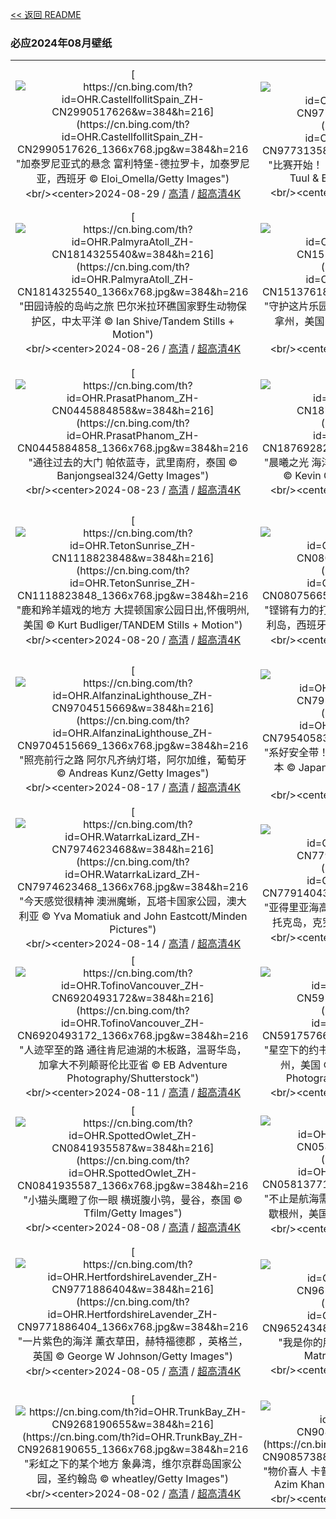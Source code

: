[<< 返回 README](../../README.md)
### 必应2024年08月壁纸
||||
|:---:|:---:|:---:|
|[![https://cn.bing.com/th?id=OHR.CastellfollitSpain_ZH-CN2990517626&w=384&h=216](https://cn.bing.com/th?id=OHR.CastellfollitSpain_ZH-CN2990517626_1366x768.jpg&w=384&h=216 "加泰罗尼亚式的悬念&#10;富利特堡-德拉罗卡，加泰罗尼亚，西班牙&#10;© Eloi_Omella/Getty Images")](https://cn.bing.com/search?q=%e8%a5%bf%e7%8f%ad%e7%89%99+%e5%af%8c%e5%88%a9%e7%89%b9%e5%a0%a1-%e5%be%b7%e6%8b%89%e7%bd%97%e5%8d%a1&form=hpcapt&mkt=zh-cn&filters=HpDate:"20240828_1600")<br/><center>2024-08-29 / [高清](https://cn.bing.com/th?id=OHR.CastellfollitSpain_ZH-CN2990517626_1920x1200.jpg&w=1920&h=1200) / [超高清4K](https://cn.bing.com/th?id=OHR.CastellfollitSpain_ZH-CN2990517626_UHD.jpg&w=3840&h=2160)<center/>|[![https://cn.bing.com/th?id=OHR.ParalympicsParis_ZH-CN9773135851&w=384&h=216](https://cn.bing.com/th?id=OHR.ParalympicsParis_ZH-CN9773135851_1366x768.jpg&w=384&h=216 "比赛开始！&#10;蒙马特和圣心大教堂，巴黎，法国&#10;© Tuul & Bruno Morandi/Getty Images")](https://cn.bing.com/search?q=2024%e5%b9%b4%e5%a4%8f%e5%ad%a3%e6%ae%8b%e5%a5%a5%e4%bc%9a&form=hpcapt&mkt=zh-cn&filters=HpDate:"20240827_1600")<br/><center>2024-08-28 / [高清](https://cn.bing.com/th?id=OHR.ParalympicsParis_ZH-CN9773135851_1920x1200.jpg&w=1920&h=1200) / [超高清4K](https://cn.bing.com/th?id=OHR.ParalympicsParis_ZH-CN9773135851_UHD.jpg&w=3840&h=2160)<center/>|[![https://cn.bing.com/th?id=OHR.YoungCaiman_ZH-CN1995433788&w=384&h=216](https://cn.bing.com/th?id=OHR.YoungCaiman_ZH-CN1995433788_1366x768.jpg&w=384&h=216 "沼泽里的生活真美好！&#10;黑色凯门鳄幼崽，坦博帕塔国家保护区，秘鲁&#10;© Maxime Aliaga/Minden Pictures")](https://cn.bing.com/search?q=%e9%bb%91%e5%87%af%e9%97%a8%e9%b3%84&form=hpcapt&mkt=zh-cn&filters=HpDate:"20240826_1600")<br/><center>2024-08-27 / [高清](https://cn.bing.com/th?id=OHR.YoungCaiman_ZH-CN1995433788_1920x1200.jpg&w=1920&h=1200) / [超高清4K](https://cn.bing.com/th?id=OHR.YoungCaiman_ZH-CN1995433788_UHD.jpg&w=3840&h=2160)<center/>|
|[![https://cn.bing.com/th?id=OHR.PalmyraAtoll_ZH-CN1814325540&w=384&h=216](https://cn.bing.com/th?id=OHR.PalmyraAtoll_ZH-CN1814325540_1366x768.jpg&w=384&h=216 "田园诗般的岛屿之旅&#10;巴尔米拉环礁国家野生动物保护区，中太平洋&#10;© Ian Shive/Tandem Stills + Motion")](https://cn.bing.com/search?q=%e5%b7%b4%e5%b0%94%e7%b1%b3%e6%8b%89%e7%8e%af%e7%a4%81&form=hpcapt&mkt=zh-cn&filters=HpDate:"20240825_1600")<br/><center>2024-08-26 / [高清](https://cn.bing.com/th?id=OHR.PalmyraAtoll_ZH-CN1814325540_1920x1200.jpg&w=1920&h=1200) / [超高清4K](https://cn.bing.com/th?id=OHR.PalmyraAtoll_ZH-CN1814325540_UHD.jpg&w=3840&h=2160)<center/>|[![https://cn.bing.com/th?id=OHR.SwiftcurrentLake_ZH-CN1513761894&w=384&h=216](https://cn.bing.com/th?id=OHR.SwiftcurrentLake_ZH-CN1513761894_1366x768.jpg&w=384&h=216 "守护这片乐园&#10;急流湖的日出，冰川国家公园，蒙大拿州，美国&#10;© Jason Savage/Tandem Stills + Motion")](https://cn.bing.com/search?q=%e5%86%b0%e5%b7%9d%e5%9b%bd%e5%ae%b6%e5%85%ac%e5%9b%ad%e6%80%a5%e6%b5%81%e6%b9%96&form=hpcapt&mkt=zh-cn&filters=HpDate:"20240824_1600")<br/><center>2024-08-25 / [高清](https://cn.bing.com/th?id=OHR.SwiftcurrentLake_ZH-CN1513761894_1920x1200.jpg&w=1920&h=1200) / [超高清4K](https://cn.bing.com/th?id=OHR.SwiftcurrentLake_ZH-CN1513761894_UHD.jpg&w=3840&h=2160)<center/>|[![https://cn.bing.com/th?id=OHR.KatahdinWoods_ZH-CN0748954905&w=384&h=216](https://cn.bing.com/th?id=OHR.KatahdinWoods_ZH-CN0748954905_1366x768.jpg&w=384&h=216 "尽享森林与水域之美&#10;卡塔丁森林和水域国家纪念碑，佩诺布斯科特县，缅因州，美国&#10;© Cavan Images/Alamy Stock Photo")](https://cn.bing.com/search?q=%e5%8d%a1%e5%a1%94%e4%b8%81%e6%a3%ae%e6%9e%97%e5%92%8c%e6%b0%b4%e5%9f%9f%e5%9b%bd%e5%ae%b6%e7%ba%aa%e5%bf%b5%e7%a2%91&form=hpcapt&mkt=zh-cn&filters=HpDate:"20240823_1600")<br/><center>2024-08-24 / [高清](https://cn.bing.com/th?id=OHR.KatahdinWoods_ZH-CN0748954905_1920x1200.jpg&w=1920&h=1200) / [超高清4K](https://cn.bing.com/th?id=OHR.KatahdinWoods_ZH-CN0748954905_UHD.jpg&w=3840&h=2160)<center/>|
|[![https://cn.bing.com/th?id=OHR.PrasatPhanom_ZH-CN0445884858&w=384&h=216](https://cn.bing.com/th?id=OHR.PrasatPhanom_ZH-CN0445884858_1366x768.jpg&w=384&h=216 "通往过去的大门&#10;帕侬蓝寺，武里南府，泰国&#10;© Banjongseal324/Getty Images")](https://cn.bing.com/search?q=%e5%b8%95%e4%be%ac%e8%93%9d%e5%8e%86%e5%8f%b2%e5%85%ac%e5%9b%ad&form=hpcapt&mkt=zh-cn&filters=HpDate:"20240822_1600")<br/><center>2024-08-23 / [高清](https://cn.bing.com/th?id=OHR.PrasatPhanom_ZH-CN0445884858_1920x1200.jpg&w=1920&h=1200) / [超高清4K](https://cn.bing.com/th?id=OHR.PrasatPhanom_ZH-CN0445884858_UHD.jpg&w=3840&h=2160)<center/>|[![https://cn.bing.com/th?id=OHR.OceanCityMD_ZH-CN1876928284&w=384&h=216](https://cn.bing.com/th?id=OHR.OceanCityMD_ZH-CN1876928284_1366x768.jpg&w=384&h=216 "晨曦之光&#10;海洋城日出时的鸟瞰图，马里兰州，美国&#10;© Kevin Olson/Amazing Aerial Agency")](https://cn.bing.com/search?q=%e9%a9%ac%e9%87%8c%e5%85%b0%e5%b7%9e%e6%b5%b7%e6%b4%8b%e5%9f%8e&form=hpcapt&mkt=zh-cn&filters=HpDate:"20240821_1600")<br/><center>2024-08-22 / [高清](https://cn.bing.com/th?id=OHR.OceanCityMD_ZH-CN1876928284_1920x1200.jpg&w=1920&h=1200) / [超高清4K](https://cn.bing.com/th?id=OHR.OceanCityMD_ZH-CN1876928284_UHD.jpg&w=3840&h=2160)<center/>|[![https://cn.bing.com/th?id=OHR.NazcaBooby_ZH-CN1534931799&w=384&h=216](https://cn.bing.com/th?id=OHR.NazcaBooby_ZH-CN1534931799_1366x768.jpg&w=384&h=216 "等待前往加拉帕戈斯群岛&#10;纳斯卡鲣鸟，沃尔夫岛，加拉帕戈斯群岛，厄瓜多尔&#10;© Tui De Roy/Minden Pictures")](https://cn.bing.com/search?q=%e7%ba%b3%e6%96%af%e5%8d%a1%e9%b2%a3%e9%b8%9f&form=hpcapt&mkt=zh-cn&filters=HpDate:"20240820_1600")<br/><center>2024-08-21 / [高清](https://cn.bing.com/th?id=OHR.NazcaBooby_ZH-CN1534931799_1920x1200.jpg&w=1920&h=1200) / [超高清4K](https://cn.bing.com/th?id=OHR.NazcaBooby_ZH-CN1534931799_UHD.jpg&w=3840&h=2160)<center/>|
|[![https://cn.bing.com/th?id=OHR.TetonSunrise_ZH-CN1118823848&w=384&h=216](https://cn.bing.com/th?id=OHR.TetonSunrise_ZH-CN1118823848_1366x768.jpg&w=384&h=216 "鹿和羚羊嬉戏的地方&#10;大提顿国家公园日出,怀俄明州,美国&#10;© Kurt Budliger/TANDEM Stills + Motion")](https://cn.bing.com/search?q=%e5%a4%a7%e6%8f%90%e9%a1%bf%e5%9b%bd%e5%ae%b6%e5%85%ac%e5%9b%ad&form=hpcapt&mkt=zh-cn&filters=HpDate:"20240819_1600")<br/><center>2024-08-20 / [高清](https://cn.bing.com/th?id=OHR.TetonSunrise_ZH-CN1118823848_1920x1200.jpg&w=1920&h=1200) / [超高清4K](https://cn.bing.com/th?id=OHR.TetonSunrise_ZH-CN1118823848_UHD.jpg&w=3840&h=2160)<center/>|[![https://cn.bing.com/th?id=OHR.RegataSanGines_ZH-CN0807566522&w=384&h=216](https://cn.bing.com/th?id=OHR.RegataSanGines_ZH-CN0807566522_1366x768.jpg&w=384&h=216 "铿锵有力的打击乐&#10;Bufadero de la Garita，大加那利岛，西班牙&#10;© Marco Bottigelli/Getty Images")](https://cn.bing.com/search?q=%e5%a4%a7%e5%8a%a0%e9%82%a3%e5%88%a9%e5%b2%9b&form=hpcapt&mkt=zh-cn&filters=HpDate:"20240818_1600")<br/><center>2024-08-19 / [高清](https://cn.bing.com/th?id=OHR.RegataSanGines_ZH-CN0807566522_1920x1200.jpg&w=1920&h=1200) / [超高清4K](https://cn.bing.com/th?id=OHR.RegataSanGines_ZH-CN0807566522_UHD.jpg&w=3840&h=2160)<center/>|[![https://cn.bing.com/th?id=OHR.HuntingtonBeach_ZH-CN0368691951&w=384&h=216](https://cn.bing.com/th?id=OHR.HuntingtonBeach_ZH-CN0368691951_1366x768.jpg&w=384&h=216 "一个无与伦比的码头&#10;日落时的亨廷顿海滩码头，加利福尼亚州，美国&#10;© Stan Moniz Photography/TANDEM Stills + Motion")](https://cn.bing.com/search?q=%e4%ba%a8%e5%bb%b7%e9%a1%bf%e6%b5%b7%e6%bb%a9%e7%a0%81%e5%a4%b4&form=hpcapt&mkt=zh-cn&filters=HpDate:"20240817_1600")<br/><center>2024-08-18 / [高清](https://cn.bing.com/th?id=OHR.HuntingtonBeach_ZH-CN0368691951_1920x1200.jpg&w=1920&h=1200) / [超高清4K](https://cn.bing.com/th?id=OHR.HuntingtonBeach_ZH-CN0368691951_UHD.jpg&w=3840&h=2160)<center/>|
|[![https://cn.bing.com/th?id=OHR.AlfanzinaLighthouse_ZH-CN9704515669&w=384&h=216](https://cn.bing.com/th?id=OHR.AlfanzinaLighthouse_ZH-CN9704515669_1366x768.jpg&w=384&h=216 "照亮前行之路&#10;阿尔凡齐纳灯塔，阿尔加维，葡萄牙&#10;© Andreas Kunz/Getty Images")](https://cn.bing.com/search?q=%e9%98%bf%e5%b0%94%e5%8a%a0%e7%bb%b4&form=hpcapt&mkt=zh-cn&filters=HpDate:"20240816_1600")<br/><center>2024-08-17 / [高清](https://cn.bing.com/th?id=OHR.AlfanzinaLighthouse_ZH-CN9704515669_1920x1200.jpg&w=1920&h=1200) / [超高清4K](https://cn.bing.com/th?id=OHR.AlfanzinaLighthouse_ZH-CN9704515669_UHD.jpg&w=3840&h=2160)<center/>|[![https://cn.bing.com/th?id=OHR.JapanRollerCoaster_ZH-CN7954058301&w=384&h=216](https://cn.bing.com/th?id=OHR.JapanRollerCoaster_ZH-CN7954058301_1366x768.jpg&w=384&h=216 "系好安全带！&#10;长岛温泉乐园的过山车，三重县，日本&#10;© Japanese amateur photographer/Getty Images")](https://cn.bing.com/search?q=%e9%95%bf%e5%b2%9b%e6%b8%a9%e6%b3%89%e4%b9%90%e5%9b%ad&form=hpcapt&mkt=zh-cn&filters=HpDate:"20240815_1600")<br/><center>2024-08-16 / [高清](https://cn.bing.com/th?id=OHR.JapanRollerCoaster_ZH-CN7954058301_1920x1200.jpg&w=1920&h=1200) / [超高清4K](https://cn.bing.com/th?id=OHR.JapanRollerCoaster_ZH-CN7954058301_UHD.jpg&w=3840&h=2160)<center/>|[![https://cn.bing.com/th?id=OHR.HangCave_ZH-CN9217507365&w=384&h=216](https://cn.bing.com/th?id=OHR.HangCave_ZH-CN9217507365_1366x768.jpg&w=384&h=216 "“洞”之新世界&#10;韩松洞，风牙者榜国家公园，越南&#10;© Geng Xu/Getty Images")](https://cn.bing.com/search?q=%e9%9f%a9%e6%9d%be%e6%b4%9e&form=hpcapt&mkt=zh-cn&filters=HpDate:"20240814_1600")<br/><center>2024-08-15 / [高清](https://cn.bing.com/th?id=OHR.HangCave_ZH-CN9217507365_1920x1200.jpg&w=1920&h=1200) / [超高清4K](https://cn.bing.com/th?id=OHR.HangCave_ZH-CN9217507365_UHD.jpg&w=3840&h=2160)<center/>|
|[![https://cn.bing.com/th?id=OHR.WatarrkaLizard_ZH-CN7974623468&w=384&h=216](https://cn.bing.com/th?id=OHR.WatarrkaLizard_ZH-CN7974623468_1366x768.jpg&w=384&h=216 "今天感觉很精神&#10;澳洲魔蜥，瓦塔卡国家公园，澳大利亚&#10;© Yva Momatiuk and John Eastcott/Minden Pictures")](https://cn.bing.com/search?q=%e6%be%b3%e6%b4%b2%e9%ad%94%e8%9c%a5&form=hpcapt&mkt=zh-cn&filters=HpDate:"20240813_1600")<br/><center>2024-08-14 / [高清](https://cn.bing.com/th?id=OHR.WatarrkaLizard_ZH-CN7974623468_1920x1200.jpg&w=1920&h=1200) / [超高清4K](https://cn.bing.com/th?id=OHR.WatarrkaLizard_ZH-CN7974623468_UHD.jpg&w=3840&h=2160)<center/>|[![https://cn.bing.com/th?id=OHR.DugiOtokCroatia_ZH-CN7791404392&w=384&h=216](https://cn.bing.com/th?id=OHR.DugiOtokCroatia_ZH-CN7791404392_1366x768.jpg&w=384&h=216 "亚得里亚海高地&#10;特拉斯契卡自然公园悬崖，杜吉奥托克岛，克罗地亚&#10;© Ilija Ascic/Shutterstock")](https://cn.bing.com/search?q=%e7%89%b9%e6%8b%89%e6%96%af%e5%a5%91%e5%8d%a1%e8%87%aa%e7%84%b6%e5%85%ac%e5%9b%ad&form=hpcapt&mkt=zh-cn&filters=HpDate:"20240812_1600")<br/><center>2024-08-13 / [高清](https://cn.bing.com/th?id=OHR.DugiOtokCroatia_ZH-CN7791404392_1920x1200.jpg&w=1920&h=1200) / [超高清4K](https://cn.bing.com/th?id=OHR.DugiOtokCroatia_ZH-CN7791404392_UHD.jpg&w=3840&h=2160)<center/>|[![https://cn.bing.com/th?id=OHR.ElephantsAmboseli_ZH-CN7596989061&w=384&h=216](https://cn.bing.com/th?id=OHR.ElephantsAmboseli_ZH-CN7596989061_1366x768.jpg&w=384&h=216 "你的声音嘹亮而清晰&#10;非洲象，肯尼亚安博塞利国家公园&#10;© Ruzdi Ekenheim/Getty Images")](https://cn.bing.com/search?q=%e4%b8%96%e7%95%8c%e5%a4%a7%e8%b1%a1%e6%97%a5&form=hpcapt&mkt=zh-cn&filters=HpDate:"20240811_1600")<br/><center>2024-08-12 / [高清](https://cn.bing.com/th?id=OHR.ElephantsAmboseli_ZH-CN7596989061_1920x1200.jpg&w=1920&h=1200) / [超高清4K](https://cn.bing.com/th?id=OHR.ElephantsAmboseli_ZH-CN7596989061_UHD.jpg&w=3840&h=2160)<center/>|
|[![https://cn.bing.com/th?id=OHR.TofinoVancouver_ZH-CN6920493172&w=384&h=216](https://cn.bing.com/th?id=OHR.TofinoVancouver_ZH-CN6920493172_1366x768.jpg&w=384&h=216 "人迹罕至的路&#10;通往肯尼迪湖的木板路，温哥华岛，加拿大不列颠哥伦比亚省&#10;© EB Adventure Photography/Shutterstock")](https://cn.bing.com/search?q=%e6%b8%a9%e5%93%a5%e5%8d%8e%e5%b2%9b%e8%82%af%e5%b0%bc%e8%bf%aa%e6%b9%96&form=hpcapt&mkt=zh-cn&filters=HpDate:"20240810_1600")<br/><center>2024-08-11 / [高清](https://cn.bing.com/th?id=OHR.TofinoVancouver_ZH-CN6920493172_1920x1200.jpg&w=1920&h=1200) / [超高清4K](https://cn.bing.com/th?id=OHR.TofinoVancouver_ZH-CN6920493172_UHD.jpg&w=3840&h=2160)<center/>|[![https://cn.bing.com/th?id=OHR.JoshuaTreeNP_ZH-CN5917576674&w=384&h=216](https://cn.bing.com/th?id=OHR.JoshuaTreeNP_ZH-CN5917576674_1366x768.jpg&w=384&h=216 "星空下的约书亚树&#10;约书亚树国家公园，加利福尼亚州，美国&#10;© Chris Moore - Exploring Light Photography/TANDEM Stills + Motion")](https://cn.bing.com/search?q=%e7%ba%a6%e4%b9%a6%e4%ba%9a%e6%a0%91%e5%9b%bd%e5%ae%b6%e5%85%ac%e5%9b%ad&form=hpcapt&mkt=zh-cn&filters=HpDate:"20240809_1600")<br/><center>2024-08-10 / [高清](https://cn.bing.com/th?id=OHR.JoshuaTreeNP_ZH-CN5917576674_1920x1200.jpg&w=1920&h=1200) / [超高清4K](https://cn.bing.com/th?id=OHR.JoshuaTreeNP_ZH-CN5917576674_UHD.jpg&w=3840&h=2160)<center/>|[![https://cn.bing.com/th?id=OHR.IncaRuinPeru_ZH-CN5068602301&w=384&h=216](https://cn.bing.com/th?id=OHR.IncaRuinPeru_ZH-CN5068602301_1366x768.jpg&w=384&h=216 "弘扬土著文化&#10;库斯科附近的萨克塞华曼印加遗址，秘鲁&#10;© SL_Photography/Getty Images")](https://cn.bing.com/search?q=%e8%90%a8%e5%85%8b%e5%a1%9e%e5%8d%8e%e6%9b%bc%e5%8d%b0%e5%8a%a0%e9%81%97%e5%9d%80&form=hpcapt&mkt=zh-cn&filters=HpDate:"20240808_1600")<br/><center>2024-08-09 / [高清](https://cn.bing.com/th?id=OHR.IncaRuinPeru_ZH-CN5068602301_1920x1200.jpg&w=1920&h=1200) / [超高清4K](https://cn.bing.com/th?id=OHR.IncaRuinPeru_ZH-CN5068602301_UHD.jpg&w=3840&h=2160)<center/>|
|[![https://cn.bing.com/th?id=OHR.SpottedOwlet_ZH-CN0841935587&w=384&h=216](https://cn.bing.com/th?id=OHR.SpottedOwlet_ZH-CN0841935587_1366x768.jpg&w=384&h=216 "小猫头鹰瞪了你一眼&#10;横斑腹小鸮，曼谷，泰国&#10;© Tfilm/Getty Images")](https://cn.bing.com/search?q=%e6%a8%aa%e6%96%91%e8%85%b9%e5%b0%8f%e9%b8%ae&form=hpcapt&mkt=zh-cn&filters=HpDate:"20240807_1600")<br/><center>2024-08-08 / [高清](https://cn.bing.com/th?id=OHR.SpottedOwlet_ZH-CN0841935587_1920x1200.jpg&w=1920&h=1200) / [超高清4K](https://cn.bing.com/th?id=OHR.SpottedOwlet_ZH-CN0841935587_UHD.jpg&w=3840&h=2160)<center/>|[![https://cn.bing.com/th?id=OHR.MichiganLighthouse_ZH-CN0581377136&w=384&h=216](https://cn.bing.com/th?id=OHR.MichiganLighthouse_ZH-CN0581377136_1366x768.jpg&w=384&h=216 "不止是航海需要它&#10;圣约瑟夫北码头内灯和外灯，密歇根州，美国&#10;© Kenneth Keifer/Getty Images")](https://cn.bing.com/search?q=%e5%9c%a3%e7%ba%a6%e7%91%9f%e5%a4%ab%e5%8c%97%e7%a0%81%e5%a4%b4%e5%86%85%e7%81%af%e5%92%8c%e5%a4%96%e7%81%af&form=hpcapt&mkt=zh-cn&filters=HpDate:"20240806_1600")<br/><center>2024-08-07 / [高清](https://cn.bing.com/th?id=OHR.MichiganLighthouse_ZH-CN0581377136_1920x1200.jpg&w=1920&h=1200) / [超高清4K](https://cn.bing.com/th?id=OHR.MichiganLighthouse_ZH-CN0581377136_UHD.jpg&w=3840&h=2160)<center/>|[![https://cn.bing.com/th?id=OHR.MolokiniHawaii_ZH-CN0375050872&w=384&h=216](https://cn.bing.com/th?id=OHR.MolokiniHawaii_ZH-CN0375050872_1366x768.jpg&w=384&h=216 "迎合所有人口味的景点&#10;莫洛基尼，毛伊岛，夏威夷，美国&#10;© Douglas Peebles/eStock Photo")](https://cn.bing.com/search?q=%e8%8e%ab%e6%b4%9b%e5%9f%ba%e5%b0%bc%e9%99%a8%e7%9f%b3%e5%9d%91&form=hpcapt&mkt=zh-cn&filters=HpDate:"20240805_1600")<br/><center>2024-08-06 / [高清](https://cn.bing.com/th?id=OHR.MolokiniHawaii_ZH-CN0375050872_1920x1200.jpg&w=1920&h=1200) / [超高清4K](https://cn.bing.com/th?id=OHR.MolokiniHawaii_ZH-CN0375050872_UHD.jpg&w=3840&h=2160)<center/>|
|[![https://cn.bing.com/th?id=OHR.HertfordshireLavender_ZH-CN9771886404&w=384&h=216](https://cn.bing.com/th?id=OHR.HertfordshireLavender_ZH-CN9771886404_1366x768.jpg&w=384&h=216 "一片紫色的海洋&#10;薰衣草田，赫特福德郡 ，英格兰，英国&#10;© George W Johnson/Getty Images")](https://cn.bing.com/search?q=%e8%96%b0%e8%a1%a3%e8%8d%89&form=hpcapt&mkt=zh-cn&filters=HpDate:"20240804_1600")<br/><center>2024-08-05 / [高清](https://cn.bing.com/th?id=OHR.HertfordshireLavender_ZH-CN9771886404_1920x1200.jpg&w=1920&h=1200) / [超高清4K](https://cn.bing.com/th?id=OHR.HertfordshireLavender_ZH-CN9771886404_UHD.jpg&w=3840&h=2160)<center/>|[![https://cn.bing.com/th?id=OHR.ImpalaOxpecker_ZH-CN9652434873&w=384&h=216](https://cn.bing.com/th?id=OHR.ImpalaOxpecker_ZH-CN9652434873_1366x768.jpg&w=384&h=216 "我是你的朋友&#10;黑斑羚和红嘴牛椋鸟，南非&#10;© Matrishva Vyas/Getty Images")](https://cn.bing.com/search?q=%e5%8f%8b%e8%b0%8a%e6%97%a5&form=hpcapt&mkt=zh-cn&filters=HpDate:"20240803_1600")<br/><center>2024-08-04 / [高清](https://cn.bing.com/th?id=OHR.ImpalaOxpecker_ZH-CN9652434873_1920x1200.jpg&w=1920&h=1200) / [超高清4K](https://cn.bing.com/th?id=OHR.ImpalaOxpecker_ZH-CN9652434873_UHD.jpg&w=3840&h=2160)<center/>|[![https://cn.bing.com/th?id=OHR.WulongKarst_ZH-CN9386528384&w=384&h=216](https://cn.bing.com/th?id=OHR.WulongKarst_ZH-CN9386528384_1366x768.jpg&w=384&h=216 "武隆景区的“三生三世”&#10;天生三桥，重庆武隆岩溶国家地质公园，中国&#10;© Pav-Pro Photography Ltd/Shutterstock")](https://cn.bing.com/search?q=%e5%a4%a9%e7%94%9f%e4%b8%89%e6%a1%a5+&form=hpcapt&mkt=zh-cn&filters=HpDate:"20240802_1600")<br/><center>2024-08-03 / [高清](https://cn.bing.com/th?id=OHR.WulongKarst_ZH-CN9386528384_1920x1200.jpg&w=1920&h=1200) / [超高清4K](https://cn.bing.com/th?id=OHR.WulongKarst_ZH-CN9386528384_UHD.jpg&w=3840&h=2160)<center/>|
|[![https://cn.bing.com/th?id=OHR.TrunkBay_ZH-CN9268190655&w=384&h=216](https://cn.bing.com/th?id=OHR.TrunkBay_ZH-CN9268190655_1366x768.jpg&w=384&h=216 "彩虹之下的某个地方&#10;象鼻湾，维尔京群岛国家公园，圣约翰岛&#10;© wheatley/Getty Images")](https://cn.bing.com/search?q=%e8%b1%a1%e9%bc%bb%e6%b9%be+%e5%9c%a3%e7%ba%a6%e7%bf%b0%e5%b2%9b&form=hpcapt&mkt=zh-cn&filters=HpDate:"20240801_1600")<br/><center>2024-08-02 / [高清](https://cn.bing.com/th?id=OHR.TrunkBay_ZH-CN9268190655_1920x1200.jpg&w=1920&h=1200) / [超高清4K](https://cn.bing.com/th?id=OHR.TrunkBay_ZH-CN9268190655_UHD.jpg&w=3840&h=2160)<center/>|[![https://cn.bing.com/th?id=OHR.KaptaiLake_ZH-CN9085738832&w=384&h=216](https://cn.bing.com/th?id=OHR.KaptaiLake_ZH-CN9085738832_1366x768.jpg&w=384&h=216 "物价喜人&#10;卡普泰湖水上市场，兰加马蒂，孟加拉&#10;© Azim Khan Ronnie/Amazing Aerial Agency")](https://cn.bing.com/search?q=%e5%85%b0%e5%8a%a0%e9%a9%ac%e8%92%82+%e5%ad%9f%e5%8a%a0%e6%8b%89&form=hpcapt&mkt=zh-cn&filters=HpDate:"20240731_1600")<br/><center>2024-08-01 / [高清](https://cn.bing.com/th?id=OHR.KaptaiLake_ZH-CN9085738832_1920x1200.jpg&w=1920&h=1200) / [超高清4K](https://cn.bing.com/th?id=OHR.KaptaiLake_ZH-CN9085738832_UHD.jpg&w=3840&h=2160)<center/>